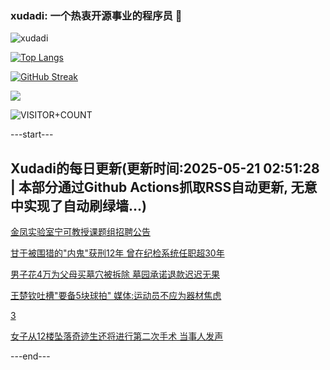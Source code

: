 ### xudadi: 一个热衷开源事业的程序员 👋

![xudadi](https://github-readme-stats-git-masterorgs-github-readme-stats-team.vercel.app/api?username=xudadi)

[![Top Langs](https://github-readme-stats.vercel.app/api/top-langs/?username=xudadi)](https://github.com/anuraghazra/github-readme-stats)

[![GitHub Streak](https://streak-stats.demolab.com?user=xudadi&locale=zh_Hans)](https://git.io/streak-stats)

![](https://raw.githubusercontent.com/xudadi/xudadi/main/assets/github-contribution-grid-snake.svg)

![VISITOR+COUNT](https://komarev.com/ghpvc/?username=xudadi&label=VISITOR+COUNT)


---start---

## Xudadi的每日更新(更新时间:2025-05-21 02:51:28 | 本部分通过Github Actions抓取RSS自动更新, 无意中实现了自动刷绿墙...)

[金凤实验室宁可教授课题组招聘公告](https://www.gongkaoleida.com/article/2409681)

[甘于被围猎的"内鬼"获刑12年 曾在纪检系统任职超30年](https://m.163.com/news/article/K018RL0R051492T3.html)

[男子花4万为父母买墓穴被拆除 墓园承诺退款迟迟无果](https://m.163.com/news/article/K012NFPF05561G0D.html)

[王楚钦吐槽"要备5块球拍" 媒体:运动员不应为器材焦虑](https://m.163.com/news/article/K0184O3H0550A0OW.html)

[3](https://m.163.com/touch/news/sub/domestic)

[女子从12楼坠落奇迹生还将进行第二次手术 当事人发声](https://m.163.com/news/article/K01CLQ0T0514TTN3.html)

---end---
